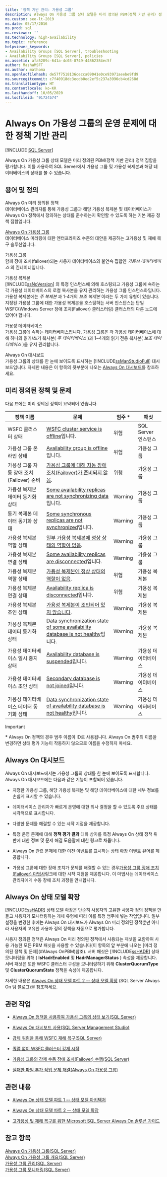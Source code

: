 ```yaml
---
title: '정책 기반 관리: 가용성 그룹'
description: Always On 가용성 그룹 상태 모델은 미리 정의된 PBM(정책 기반 관리) 정책 집합을 평가합니다. 이를 사용하여 SQL Server에서 가용성 그룹 및 복제본과 데이터베이스의 상태를 볼 수 있습니다.
ms.custom: seo-lt-2019
ms.date: 05/17/2016
ms.prod: sql
ms.reviewer: ''
ms.technology: high-availability
ms.topic: reference
helpviewer_keywords:
- Availability Groups [SQL Server], troubleshooting
- Availability Groups [SQL Server], policies
ms.assetid: afa5289c-641a-4c03-8749-44862384ec5f
author: MashaMSFT
ms.author: mathoma
ms.openlocfilehash: de57f7518136cecca09041e0ce93971aeebe9fd9
ms.sourcegitcommit: c7f40918dc3ecdb0ed2ef5c237a3996cb4cd268d
ms.translationtype: HT
ms.contentlocale: ko-KR
ms.lasthandoff: 10/05/2020
ms.locfileid: "91724574"
---
```

# <a name="policy-based-management-for-operational-issues-with-always-on-availability-groups"></a>Always On 가용성 그룹의 운영 문제에 대한 정책 기반 관리
[!INCLUDE [SQL Server](../../../includes/applies-to-version/sqlserver.md)]

  Always On 가용성 그룹 상태 모델은 미리 정의된 PBM(정책 기반 관리) 정책 집합을 평가합니다. 이를 사용하여 SQL Server에서 가용성 그룹 및 가용성 복제본과 해당 데이터베이스의 상태를 볼 수 있습니다.  
  
  
##  <a name="terms-and-definitions"></a><a name="TermsAndDefinitions"></a> 용어 및 정의  
 Always On 미리 정의된 정책  
 데이터베이스 관리자를 통해 가용성 그룹과 해당 가용성 복제본 및 데이터베이스가 Always On 정책에서 정의하는 상태를 준수하는지 확인할 수 있도록 하는 기본 제공 정책 집합입니다.  
  
 [Always On 가용성 그룹](../../../database-engine/availability-groups/windows/always-on-availability-groups-sql-server.md)  
 데이터베이스 미러링에 대한 엔터프라이즈 수준의 대안을 제공하는 고가용성 및 재해 복구 솔루션입니다.  
  
 가용성 그룹  
 함께 장애 조치(failover)되는 사용자 데이터베이스의 불연속 집합인 *가용성 데이터베이스* 의 컨테이너입니다.  
  
 가용성 복제본  
 [!INCLUDE[ssNoVersion](../../../includes/ssnoversion-md.md)] 의 특정 인스턴스에 의해 호스팅되고 가용성 그룹에 속하는 각 가용성 데이터베이스의 로컬 복사본을 유지 관리하는 가용성 그룹 인스턴스화입니다. 가용성 복제본에는 *주 복제본* 과 1-4개의 *보조 복제본* 이라는 두 가지 유형이 있습니다. 지정된 가용성 그룹에 대한 가용성 복제본을 호스팅하는 서버 인스턴스는 단일 WSFC(Windows Server 장애 조치(Failover) 클러스터링) 클러스터의 다른 노드에 있어야 합니다.  
  
 가용성 데이터베이스  
 가용성 그룹에 속하는 데이터베이스입니다. 가용성 그룹은 각 가용성 데이터베이스에 대해 하나의 읽기/쓰기 복사본( *주 데이터베이스* )과 1~4개의 읽기 전용 복사본( *보조 데이터베이스* )을 유지 관리합니다.  
  
 Always On 대시보드  
 가용성 그룹의 상태를 한 눈에 보이도록 표시하는 [!INCLUDE[ssManStudioFull](../../../includes/ssmanstudiofull-md.md)] 대시보드입니다. 자세한 내용은 이 항목의 뒷부분에 나오는 [Always On 대시보드](#Dashboard)를 참조하세요.  
  
##  <a name="predefined-policies-and-issues"></a><a name="Always OnPBM"></a> 미리 정의된 정책 및 문제  
 다음 표에는 미리 정의된 정책이 요약되어 있습니다.  
  
|정책 이름|문제|범주 **&#42;**|패싯|  
|-----------------|-----------|--------------------|-----------|  
|WSFC 클러스터 상태|[WSFC cluster service is offline](../../../database-engine/availability-groups/windows/wsfc-cluster-service-is-offline.md)입니다.|위험|SQL Server 인스턴스|  
|가용성 그룹 온라인 상태|[Availability group is offline](../../../database-engine/availability-groups/windows/availability-group-is-offline.md)입니다.|위험|가용성 그룹|  
|가용성 그룹 자동 장애 조치(Failover) 준비|[가용성 그룹에 대해 자동 장애 조치(Failover)가 준비되지 않음](../../../database-engine/availability-groups/windows/availability-group-is-not-ready-for-automatic-failover.md).|위험|가용성 그룹|  
|가용성 복제본 데이터 동기화 상태|[Some availability replicas are not synchronizing data](../../../database-engine/availability-groups/windows/some-availability-replicas-are-not-synchronizing-data.md)입니다.|Warning|가용성 그룹|  
|동기 복제본 데이터 동기화 상태|[Some synchronous replicas are not synchronized](../../../database-engine/availability-groups/windows/some-synchronous-replicas-are-not-synchronized.md)입니다.|Warning|가용성 그룹|  
|가용성 복제본 역할 상태|[일부 가용성 복제본에 정상 상태의 역할이 없음](../../../database-engine/availability-groups/windows/some-availability-replicas-do-not-have-a-healthy-role.md).|Warning|가용성 그룹|  
|가용성 복제본 연결 상태|[Some availability replicas are disconnected](../../../database-engine/availability-groups/windows/some-availability-replicas-are-disconnected.md)입니다.|Warning|가용성 그룹|  
|가용성 복제본 역할 상태|[가용성 복제본에 정상 상태의 역할이 없음](../../../database-engine/availability-groups/windows/availability-replica-does-not-have-a-healthy-role.md).|위험|가용성 복제본|  
|가용성 복제본 연결 상태|[Availability replica is disconnected](../../../database-engine/availability-groups/windows/availability-replica-is-disconnected.md)입니다.|위험|가용성 복제본|  
|가용성 복제본 조인 상태|[가용성 복제본이 조인되어 있지 않습니다](../../../database-engine/availability-groups/windows/availability-replica-is-not-joined.md).|Warning|가용성 복제본|  
|가용성 복제본 데이터 동기화 상태|[Data synchronization state of some availability database is not healthy](../../../database-engine/availability-groups/windows/data-synchronization-state-of-some-availability-database-is-not-healthy.md)입니다.|Warning|가용성 복제본|  
|가용성 데이터베이스 일시 중지 상태|[Availability database is suspended](../../../database-engine/availability-groups/windows/availability-database-is-suspended.md)입니다.|Warning|가용성 데이터베이스|  
|가용성 데이터베이스 조인 상태|[Secondary database is not joined](../../../database-engine/availability-groups/windows/secondary-database-is-not-joined.md)입니다.|Warning|가용성 데이터베이스|  
|가용성 데이터베이스 데이터 동기화 상태|[Data synchronization state of availability database is not healthy](../../../database-engine/availability-groups/windows/data-synchronization-state-of-availability-database-is-not-healthy.md)입니다.|Warning|가용성 데이터베이스|  
  
> [!IMPORTANT]
>  **&#42;** Always On 정책의 경우 범주 이름이 ID로 사용됩니다. Always On 범주의 이름을 변경하면 상태 평가 기능이 작동하지 않으므로 이름을 수정하지 마세요.  
  
##  <a name="always-on-dashboard"></a><a name="Dashboard"></a> Always On 대시보드  
 Always On 대시보드에서는 가용성 그룹의 상태를 한 눈에 보이도록 표시합니다. Always On 대시보드에는 다음과 같은 기능이 포함되어 있습니다.  
  
-   지정한 가용성 그룹, 해당 가용성 복제본 및 해당 데이터베이스에 대한 세부 정보를 손쉽게 표시할 수 있습니다.  
  
-   데이터베이스 관리자가 빠르게 운영에 대한 의사 결정을 할 수 있도록 주요 상태를 시각적으로 표시합니다.  
  
-   다양한 문제를 해결할 수 있는 시작 지점을 제공합니다.  
  
-   특정 운영 문제에 대해 **정책 평가 결과** 대화 상자를 특정 Always On 상태 정책 위반에 대한 정보 및 문제 해결 도움말에 대한 링크로 채웁니다.  
  
-   Always On 관련 문제에 대한 이전 이벤트를 표시하는 상태 확장 이벤트 뷰어를 제공합니다.  
  
-   가용성 그룹에 대한 장애 조치가 문제를 해결할 수 있는 경우[가용성 그룹 장애 조치(Failover) 마법사](../../../database-engine/availability-groups/windows/use-the-fail-over-availability-group-wizard-sql-server-management-studio.md)링크에 대한 시작 지점을 제공합니다. 이 마법사는 데이터베이스 관리자에게 수동 장애 조치 과정을 안내합니다.  
  
##  <a name="extending-the-always-on-health-model"></a><a name="ExtendHealthModel"></a> Always On 상태 모델 확장  
 [!INCLUDE[ssHADR](../../../includes/sshadr-md.md)] 상태 모델 확장은 단순히 사용자의 고유한 사용자 정의 정책을 만들고 사용자가 모니터링하는 개체 유형에 따라 이를 특정 범주에 넣는 작업입니다.  일부 설정을 변경한 후에는 Always On 대시보드가 Always On 미리 정의된 정책뿐만 아니라 사용자의 고유한 사용자 정의 정책을 자동으로 평가합니다.  
  
 사용자 정의된 정책은 Always On 미리 정의된 정책에서 사용되는 패싯을 포함하여 사용 가능한 모든 PBM 패싯을 사용할 수 있습니다(이 항목의 앞 부분에 나오는 [미리 정의된 정책 및 문제](#Always OnPBM)참조). 서버 패싯은 [!INCLUDE[ssHADR](../../../includes/sshadr-md.md)] 상태 모니터링을 위해 ( **IsHadrEnabled** 및 **HadrManagerStatus** ) 속성을 제공합니다. 서버 패싯은 또한 WSFC 클러스터 구성을 모니터링하기 위해 **ClusterQuorumType** 및 **ClusterQuorumState** 정책을 속성에 제공합니다.  
  
 자세한 내용은 [Always On 상태 모델 파트 2 -- 상태 모델 확장](/archive/blogs/sqlalwayson/the-alwayson-health-model-part-2-extending-the-health-model) (SQL Server Always On 팀 블로그)을 참조하세요.  
  
##  <a name="related-tasks"></a><a name="RelatedTasks"></a> 관련 작업  
  
-   [Always On 정책을 사용하여 가용성 그룹의 상태 보기&#40;SQL Server&#41;](../../../database-engine/availability-groups/windows/use-always-on-policies-to-view-the-health-of-an-availability-group-sql-server.md)  
  
-   [Always On 대시보드 사용&#40;SQL Server Management Studio&#41;](../../../database-engine/availability-groups/windows/use-the-always-on-dashboard-sql-server-management-studio.md)  
  
-   [강제 쿼럼을 통해 WSFC 재해 복구&#40;SQL Server&#41;](../../../sql-server/failover-clusters/windows/wsfc-disaster-recovery-through-forced-quorum-sql-server.md)  
  
-   [쿼럼 없이 WSFC 클러스터 강제 시작](../../../sql-server/failover-clusters/windows/force-a-wsfc-cluster-to-start-without-a-quorum.md)  
  
-   [가용성 그룹의 강제 수동 장애 조치(Failover) 수행&#40;SQL Server&#41;](../../../database-engine/availability-groups/windows/perform-a-forced-manual-failover-of-an-availability-group-sql-server.md)  
  
-   [실패한 파일 추가 작업 문제 해결&#40;Always On 가용성 그룹&#41;](../../../database-engine/availability-groups/windows/troubleshoot-a-failed-add-file-operation-always-on-availability-groups.md)  
  
##  <a name="related-content"></a><a name="RelatedContent"></a> 관련 내용  
  
-   [Always On 상태 모델 파트 1 -- 상태 모델 아키텍처](/archive/blogs/sqlalwayson/the-alwayson-health-model-part-1-health-model-architecture)  
  
-   [Always On 상태 모델 파트 2 -- 상태 모델 확장](/archive/blogs/sqlalwayson/the-alwayson-health-model-part-2-extending-the-health-model)  
  
-   [고가용성 및 재해 복구를 위한 Microsoft SQL Server Always On 솔루션 가이드](/previous-versions/sql/sql-server-2012/hh781257(v=msdn.10))  
  
## <a name="see-also"></a>참고 항목  
 [Always On 가용성 그룹&#40;SQL Server&#41;](../../../database-engine/availability-groups/windows/always-on-availability-groups-sql-server.md)   
 [Always On 가용성 그룹 개요&#40;SQL Server&#41;](../../../database-engine/availability-groups/windows/overview-of-always-on-availability-groups-sql-server.md)   
 [가용성 그룹 관리&#40;SQL Server&#41;](../../../database-engine/availability-groups/windows/administration-of-an-availability-group-sql-server.md)   
 [가용성 그룹 모니터링&#40;SQL Server&#41;](../../../database-engine/availability-groups/windows/monitoring-of-availability-groups-sql-server.md)  
  

